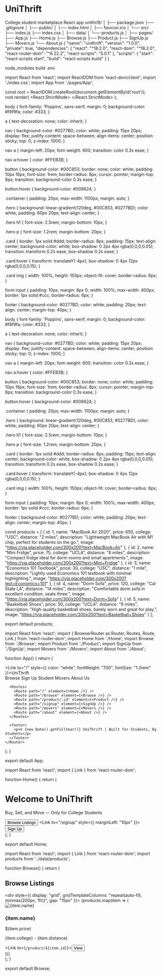 # UniThrift
College student marketplace React app
unithrift/
│
├── package.json
├── .gitignore
│
├── public/
│   ├── index.html
│   ├── favicon.ico
│
└── src/
    ├── index.js
    ├── index.css
    │
    ├── data/
    │   └── products.js
    │
    ├── pages/
        ├── App.js
        ├── Home.js
        ├── Browse.js
        ├── Product.js
        ├── SignUp.js
        ├── Movers.js
        └── About.js
  {
  "name": "unithrift",
  "version": "1.0.0",
  "private": true,
  "dependencies": {
    "react": "^18.2.0",
    "react-dom": "^18.2.0",
    "react-router-dom": "^6.22.2",
    "react-scripts": "5.0.1"
  },
  "scripts": {
    "start": "react-scripts start",
    "build": "react-scripts build"
  }
}

node_modules
build
.env

<!DOCTYPE html>
<html lang="en">
<head>
  <meta charset="utf-8" />
  <link rel="icon" href="%PUBLIC_URL%/favicon.ico" />
  <meta name="viewport" content="width=device-width, initial-scale=1" />
  <title>UniThrift</title>
  <link href="https://fonts.googleapis.com/css2?family=Poppins:wght@400;600&display=swap" rel="stylesheet">
</head>
<body>
  <div id="root"></div>
</body>
</html>

import React from 'react';
import ReactDOM from 'react-dom/client';
import './index.css';
import App from './pages/App';

const root = ReactDOM.createRoot(document.getElementById('root'));
root.render(
  <React.StrictMode>
    <App />
  </React.StrictMode>
);

body {
  font-family: 'Poppins', sans-serif;
  margin: 0;
  background-color: #f8f9fa;
  color: #333;
}

a {
  text-decoration: none;
  color: inherit;
}

nav {
  background-color: #0277BD;
  color: white;
  padding: 15px 20px;
  display: flex;
  justify-content: space-between;
  align-items: center;
  position: sticky;
  top: 0;
  z-index: 1000;
}

nav a {
  margin-left: 20px;
  font-weight: 600;
  transition: color 0.3s ease;
}

nav a:hover {
  color: #FFEB3B;
}

button {
  background-color: #00C853;
  border: none;
  color: white;
  padding: 10px 16px;
  font-size: 1rem;
  border-radius: 8px;
  cursor: pointer;
  margin-top: 8px;
  transition: background-color 0.3s ease;
}

button:hover {
  background-color: #009624;
}

.container {
  padding: 20px;
  max-width: 1100px;
  margin: auto;
}

.hero {
  background: linear-gradient(120deg, #00C853, #0277BD);
  color: white;
  padding: 60px 20px;
  text-align: center;
}

.hero h1 {
  font-size: 2.5rem;
  margin-bottom: 10px;
}

.hero p {
  font-size: 1.2rem;
  margin-bottom: 20px;
}

.card {
  border: 1px solid #ddd;
  border-radius: 8px;
  padding: 15px;
  text-align: center;
  background-color: white;
  box-shadow: 0 2px 4px rgba(0,0,0,0.05);
  transition: transform 0.2s ease, box-shadow 0.2s ease;
}

.card:hover {
  transform: translateY(-4px);
  box-shadow: 0 4px 12px rgba(0,0,0,0.15);
}

.card img {
  width: 100%;
  height: 150px;
  object-fit: cover;
  border-radius: 6px;
}

form input {
  padding: 10px;
  margin: 8px 0;
  width: 100%;
  max-width: 400px;
  border: 1px solid #ccc;
  border-radius: 6px;
}

footer {
  background-color: #0277BD;
  color: white;
  padding: 20px;
  text-align: center;
  margin-top: 40px;
}

body {
  font-family: 'Poppins', sans-serif;
  margin: 0;
  background-color: #f8f9fa;
  color: #333;
}

a {
  text-decoration: none;
  color: inherit;
}

nav {
  background-color: #0277BD;
  color: white;
  padding: 15px 20px;
  display: flex;
  justify-content: space-between;
  align-items: center;
  position: sticky;
  top: 0;
  z-index: 1000;
}

nav a {
  margin-left: 20px;
  font-weight: 600;
  transition: color 0.3s ease;
}

nav a:hover {
  color: #FFEB3B;
}

button {
  background-color: #00C853;
  border: none;
  color: white;
  padding: 10px 16px;
  font-size: 1rem;
  border-radius: 8px;
  cursor: pointer;
  margin-top: 8px;
  transition: background-color 0.3s ease;
}

button:hover {
  background-color: #009624;
}

.container {
  padding: 20px;
  max-width: 1100px;
  margin: auto;
}

.hero {
  background: linear-gradient(120deg, #00C853, #0277BD);
  color: white;
  padding: 60px 20px;
  text-align: center;
}

.hero h1 {
  font-size: 2.5rem;
  margin-bottom: 10px;
}

.hero p {
  font-size: 1.2rem;
  margin-bottom: 20px;
}

.card {
  border: 1px solid #ddd;
  border-radius: 8px;
  padding: 15px;
  text-align: center;
  background-color: white;
  box-shadow: 0 2px 4px rgba(0,0,0,0.05);
  transition: transform 0.2s ease, box-shadow 0.2s ease;
}

.card:hover {
  transform: translateY(-4px);
  box-shadow: 0 4px 12px rgba(0,0,0,0.15);
}

.card img {
  width: 100%;
  height: 150px;
  object-fit: cover;
  border-radius: 6px;
}

form input {
  padding: 10px;
  margin: 8px 0;
  width: 100%;
  max-width: 400px;
  border: 1px solid #ccc;
  border-radius: 6px;
}

footer {
  background-color: #0277BD;
  color: white;
  padding: 20px;
  text-align: center;
  margin-top: 40px;
}

const products = [
  {
    id: 1,
    name: "MacBook Air 2020",
    price: 650,
    college: "USC",
    distance: "2 miles",
    description: "Lightweight MacBook Air with M1 chip, perfect for students on the go.",
    image: "https://via.placeholder.com/300x200?text=MacBook+Air"
  },
  {
    id: 2,
    name: "Mini Fridge",
    price: 75,
    college: "UCLA",
    distance: "8 miles",
    description: "Compact fridge ideal for dorm rooms and small apartments.",
    image: "https://via.placeholder.com/300x200?text=Mini+Fridge"
  },
  {
    id: 3,
    name: "Economics 101 Textbook",
    price: 30,
    college: "USC",
    distance: "1 mile",
    description: "Lightly used Economics 101 textbook with minimal highlighting.",
    image: "https://via.placeholder.com/300x200?text=Economics+101"
  },
  {
    id: 4,
    name: "Dorm Sofa",
    price: 120,
    college: "Cal State LA",
    distance: "14 miles",
    description: "Comfortable dorm sofa in excellent condition, seats three.",
    image: "https://via.placeholder.com/300x200?text=Dorm+Sofa"
  },
  {
    id: 5,
    name: "Basketball Shoes",
    price: 50,
    college: "UCLA",
    distance: "9 miles",
    description: "High-quality basketball shoes, barely worn and great for play.",
    image: "https://via.placeholder.com/300x200?text=Basketball+Shoes"
  }
];

export default products;

import React from 'react';
import { BrowserRouter as Router, Routes, Route, Link } from 'react-router-dom';
import Home from './Home';
import Browse from './Browse';
import Product from './Product';
import SignUp from './SignUp';
import Movers from './Movers';
import About from './About';

function App() {
  return (
    <Router>
      <nav>
        <div><Link to="/" style={{ color: "white", fontWeight: "700", fontSize: "1.2rem" }}>UniThrift</Link></div>
        <div>
          <Link to="/browse">Browse</Link>
          <Link to="/signup">Sign Up</Link>
          <Link to="/movers">Student Movers</Link>
          <Link to="/about">About Us</Link>
        </div>
      </nav>

      <Routes>
        <Route path="/" element={<Home />} />
        <Route path="/browse" element={<Browse />} />
        <Route path="/product/:id" element={<Product />} />
        <Route path="/signup" element={<SignUp />} />
        <Route path="/movers" element={<Movers />} />
        <Route path="/about" element={<About />} />
      </Routes>

      <footer>
        <p>© {new Date().getFullYear()} UniThrift | Built for Students, By Students</p>
      </footer>
    </Router>
  );
}

export default App;

import React from 'react';
import { Link } from 'react-router-dom';

function Home() {
  return (
    <div className="hero">
      <h1>Welcome to UniThrift</h1>
      <p>Buy, Sell, and Move — Only for College Students</p>
      <Link to="/browse"><button>Browse Listings</button></Link>
      <Link to="/signup" style={{ marginLeft: "10px" }}><button>Sign Up</button></Link>
    </div>
  );
}

export default Home;

import React from 'react';
import { Link } from 'react-router-dom';
import products from '../data/products';

function Browse() {
  return (
    <div className="container">
      <h2>Browse Listings</h2>
      <div style={{ display: "grid", gridTemplateColumns: "repeat(auto-fill, minmax(200px, 1fr))", gap: "15px" }}>
        {products.map(item => (
          <div key={item.id} className="card">
            <img src={item.image} alt={item.name} />
            <h3>{item.name}</h3>
            <p>${item.price}</p>
            <p>{item.college} - {item.distance}</p>
            <Link to={`/product/${item.id}`}><button>View</button></Link>
          </div>
        ))}
      </div>
    </div>
  );
}

export default Browse;





